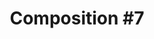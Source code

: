 ---
ee_id: '64'
site: '1'
type: '2'
long_id: '2010-023 Composition #7'
url: 2010-023-composition-7
year: '2010'
medium: Frets on Fire software mod
commission:
add_credit:
dims:
pitch: "<p>​La Monte Young's Composition #7 as a guitar hero style game.</p>"
ps: '<p>​This is a mod file for the desktop game Frets on Fire, which is an open source
  version of Guitar Hero. Below you can download the mod files, to be placed in the
  Frets on Fire song folder. This will allow you to play this game on your own version
  of Frets On Fire. For those not in the know, Composition #7 calls for two notes
  to be held for "a long time". For this game, "a long time" was defined as the classic
  length of a pop song. About 4 minutes. </p>'
live_url:
related:
title: 'Composition #7'
youtube:
imgs: |-
  {filedir_1}composition-7-2010-023-still-database-ih.jpg
  {filedir_1}composition-7-2010-023-install-database-HBM.jpg
  {filedir_1}composition-7-2010-023-detail-database-studio_1.jpg
subheading:
year2: '2010'
download: "{filedir_4}arcangel_composition_7.zip"
add_credits:
related_code:
! '':
layout: things-i-made
---
